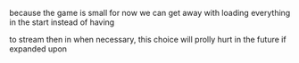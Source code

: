 because the game is small for now
we can get away with loading everything in the start instead of having

to stream then in when necessary, this choice will prolly hurt in the future
if expanded upon
